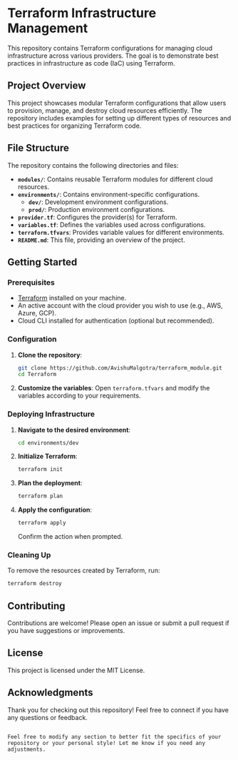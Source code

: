 # Terraform Infrastructure Management

This repository contains Terraform configurations for managing cloud infrastructure across various providers. The goal is to demonstrate best practices in infrastructure as code (IaC) using Terraform.

## Project Overview

This project showcases modular Terraform configurations that allow users to provision, manage, and destroy cloud resources efficiently. The repository includes examples for setting up different types of resources and best practices for organizing Terraform code.

## File Structure

The repository contains the following directories and files:

- **`modules/`**: Contains reusable Terraform modules for different cloud resources.
- **`environments/`**: Contains environment-specific configurations.
  - **`dev/`**: Development environment configurations.
  - **`prod/`**: Production environment configurations.
- **`provider.tf`**: Configures the provider(s) for Terraform.
- **`variables.tf`**: Defines the variables used across configurations.
- **`terraform.tfvars`**: Provides variable values for different environments.
- **`README.md`**: This file, providing an overview of the project.

## Getting Started

### Prerequisites

- [Terraform](https://www.terraform.io/downloads.html) installed on your machine.
- An active account with the cloud provider you wish to use (e.g., AWS, Azure, GCP).
- Cloud CLI installed for authentication (optional but recommended).

### Configuration

1. **Clone the repository**:
   ```bash
   git clone https://github.com/AvishuMalgotra/terraform_module.git
   cd Terraform
   ```

2. **Customize the variables**:
   Open `terraform.tfvars` and modify the variables according to your requirements.

### Deploying Infrastructure

1. **Navigate to the desired environment**:
   ```bash
   cd environments/dev
   ```

2. **Initialize Terraform**:
   ```bash
   terraform init
   ```

3. **Plan the deployment**:
   ```bash
   terraform plan
   ```

4. **Apply the configuration**:
   ```bash
   terraform apply
   ```

   Confirm the action when prompted.

### Cleaning Up

To remove the resources created by Terraform, run:
```bash
terraform destroy
```

## Contributing

Contributions are welcome! Please open an issue or submit a pull request if you have suggestions or improvements.

## License

This project is licensed under the MIT License.

## Acknowledgments

Thank you for checking out this repository! Feel free to connect if you have any questions or feedback.
```

Feel free to modify any section to better fit the specifics of your repository or your personal style! Let me know if you need any adjustments.
